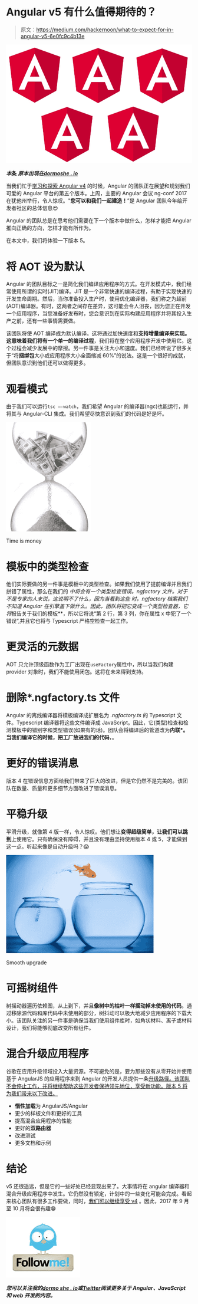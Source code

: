 # Angular v5 有什么值得期待的？

> 原文：<https://medium.com/hackernoon/what-to-expect-for-in-angular-v5-6e0fc9c4b13e>

![](img/5056703b5b58e4d60632c2fcf2b63935.png)

***本*条** ***原本出现在***[***dormoshe . io***](https://dormoshe.io/articles/what-to-expect-for-in-angular-v5-4)

当我们忙于[学习和探索 Angular v4](/@6107923b20dc/ff2c1b42020a) 的时候，Angular 的团队正在展望和规划我们可爱的 Angular 平台的第五个版本。上周，主要的 Angular 会议 ng-conf 2017 在犹他州举行，令人惊叹。"**您可以和我们一起建造！**”是 Angular 团队今年给开发者社区的总体信息😍

Angular 的团队总是在思考他们需要在下一个版本中做什么，怎样才能把 Angular 推向正确的方向，怎样才能有所作为。

在本文中，我们将体验一下版本 5。

# 将 AOT 设为默认

Angular 的团队目标之一是简化我们编译应用程序的方式。在开发模式中，我们经常使用所谓的实时(JIT)编译。JIT 是一个非常快速的编译过程，有助于实现快速的开发生命周期。然后，当你准备投入生产时，使用优化编译器，我们称之为超前(AOT)编译器。有时，这两者之间存在差异，这可能会令人沮丧，因为您正在开发一个应用程序，当您准备好发布时，您会意识到在实际构建应用程序并将其投入生产之前，还有一些事情需要做。

该团队将使 AOT 编译成为默认编译。这将通过加快速度和**支持增量编译来实现。**这意味着我们将有一个**单一的编译过程**，我们将在整个应用程序开发中使用它。这个过程会减少发展中的摩擦。另一件事是关注大小和速度。我们已经听说了很多关于“将**捆绑包**大小或应用程序大小全面缩减 60%”的说法。这是一个很好的成就，但团队意识到他们还可以做得更多。

# 观看模式

由于我们可以运行`tsc —-watch`，我们希望 Angular 的编译器(ngc)也能运行，并将其与 Angular-CLI 集成。我们希望尽快意识到我们的代码是好是坏。

![](img/9bd5d544eaabd95d1072f444a3804c8c.png)

Time is money

# 模板中的类型检查

他们实际要做的另一件事是模板中的类型检查。如果我们使用了提前编译并且我们拼错了属性，那么在我们的 **中将会有一个类型检查错误。ngfactory* 文件。对于不是专家的人来说，这说明不了什么，因为当看到这些 **时。ngfactory* 档案我们不知道 Angular 在引擎盖下做什么。因此，团队将把它变成一个类型检查器，它将**报告关于我们的模板**，所以它将说“第 2 行，第 3 列，你在属性 x 中犯了一个错误”,并且它也将与 Typescript 严格空检查一起工作。

# 更灵活的元数据

AOT 只允许顶级函数作为工厂出现在`useFactory`属性中，所以当我们构建 provider 对象时，我们不能使用闭包。这将在未来得到支持。

# 删除*.ngfactory.ts 文件

Angular 的离线编译器将模板编译成扩展名为 *.ngfactory.ts* 的 Typescript 文件。Typescript 编译器将这些文件编译成 JavaScript。因此，它(类型)检查和检测模板中的错别字和类型错误(如果有的话)。团队会将编译后的管道改为**内联*。当我们编译它的时候，把工厂放进我们的代码**，。

# 更好的错误消息

版本 4 在错误信息方面给我们带来了巨大的改进，但是它仍然不是完美的。该团队在数量、质量和更多细节方面改进了错误消息。

# 平稳升级

平滑升级，就像第 4 版一样，令人惊叹。他们想让**变得超级简单，让我们可以跳到**上使用它。只有确保没有障碍，并且没有理由坚持使用版本 4 或 5，才能做到这一点。听起来像是自动升级吗？😱

![](img/e0c4d43ff404a80a171e814fac04c3e6.png)

Smooth upgrade

# 可摇树组件

树摇动器遍历依赖图，从上到下，并且**像树中的枯叶一样摇动掉未使用的代码**。通过移除源代码和库代码中未使用的部分，树抖动可以极大地减少应用程序的下载大小。该团队关注的另一件事是确保当我们使用组件库时，如角状材料、离子或材料设计，我们将能够彻底改变所有组件。

# 混合升级应用程序

谷歌在应用升级领域投入大量资源。不可避免的是，要为那些没有从零开始并使用基于 AngularJS 的应用程序来到 Angular 的开发人员提供一条[升级路径。该团队不会停止工作，并将继续帮助这些开发者保持领先地位，享受新功能。版本 5 将为我们带来以下改进。](/@6107923b20dc/73d5afba1e01)

*   **惰性加载**为 AngularJS/Angular
*   更少的样板文件和更好的工具
*   提高混合应用程序的性能
*   更好的**双路由器**
*   改进测试
*   更多文档和示例

# 结论

v5 还很遥远，但是它的一些好处已经显现出来了。大事情将在 angular 编译器和混合升级应用程序中发生。它仍然没有锁定，计划中的一些变化可能会完成。看起来核心团队有很多工作要做，同时，[我们可以继续享受 v4](/@dormoshe/angular-v4-practical-countries-application-f866b567ead1?source=linkShare-6107923b20dc-1491914383) 。因此，2017 年 9 月至 10 月将会很有趣😁

![](img/f009d10b1bb7fbe4af76161b21c9699c.png)

***您可以关注我的***[***dormo she . io***](https://www.dormoshe.io)***或***[***Twitter***](https://twitter.com/DorMoshe)***阅读更多关于 Angular、JavaScript 和 web 开发的内容。***